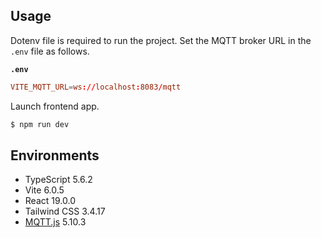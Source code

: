 ## Usage

Dotenv file is required to run the project. Set the MQTT broker URL in the `.env` file as follows.

**`.env`**

```toml
VITE_MQTT_URL=ws://localhost:8083/mqtt
```

Launch frontend app.

```bash
$ npm run dev
```

## Environments

- TypeScript 5.6.2
- Vite 6.0.5
- React 19.0.0
- Tailwind CSS 3.4.17
- [MQTT.js](https://github.com/mqttjs/MQTT.js) 5.10.3

